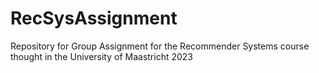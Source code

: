 # RecSysAssignment
Repository for Group Assignment for the Recommender Systems course thought in the University of Maastricht 2023
